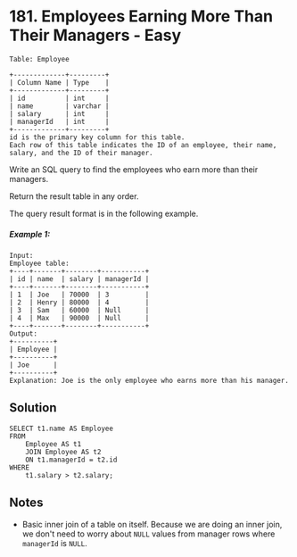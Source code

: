 # 181. Employees Earning More Than Their Managers - Easy

```
Table: Employee

+-------------+---------+
| Column Name | Type    |
+-------------+---------+
| id          | int     |
| name        | varchar |
| salary      | int     |
| managerId   | int     |
+-------------+---------+
id is the primary key column for this table.
Each row of this table indicates the ID of an employee, their name, salary, and the ID of their manager.
```

Write an SQL query to find the employees who earn more than their managers.

Return the result table in any order.

The query result format is in the following example.

##### Example 1:

```
Input: 
Employee table:
+----+-------+--------+-----------+
| id | name  | salary | managerId |
+----+-------+--------+-----------+
| 1  | Joe   | 70000  | 3         |
| 2  | Henry | 80000  | 4         |
| 3  | Sam   | 60000  | Null      |
| 4  | Max   | 90000  | Null      |
+----+-------+--------+-----------+
Output: 
+----------+
| Employee |
+----------+
| Joe      |
+----------+
Explanation: Joe is the only employee who earns more than his manager.
```

## Solution

```
SELECT t1.name AS Employee
FROM 
    Employee AS t1 
    JOIN Employee AS t2
    ON t1.managerId = t2.id
WHERE 
    t1.salary > t2.salary;
```

## Notes
- Basic inner join of a table on itself. Because we are doing an inner join, we don't need to worry about `NULL` values from manager rows where `managerId` is `NULL`.